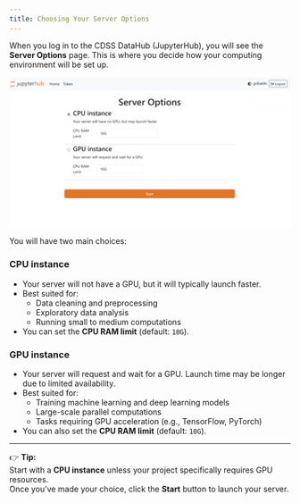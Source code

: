 ```yaml
---
title: Choosing Your Server Options
---
```


When you log in to the CDSS DataHub (JupyterHub), you will see the **Server Options** page. This is where you decide how your computing environment will be set up.

![Server Options Screenshot](../assets/savio.png)

You will have two main choices:

### **CPU instance**
- Your server will not have a GPU, but it will typically launch faster.  
- Best suited for:
  - Data cleaning and preprocessing
  - Exploratory data analysis
  - Running small to medium computations
- You can set the **CPU RAM limit** (default: `10G`).

### **GPU instance**
- Your server will request and wait for a GPU. Launch time may be longer due to limited availability.  
- Best suited for:
  - Training machine learning and deep learning models
  - Large-scale parallel computations
  - Tasks requiring GPU acceleration (e.g., TensorFlow, PyTorch)
- You can also set the **CPU RAM limit** (default: `10G`).

---

👉 **Tip:**  
Start with a **CPU instance** unless your project specifically requires GPU resources.  
Once you’ve made your choice, click the **Start** button to launch your server.
